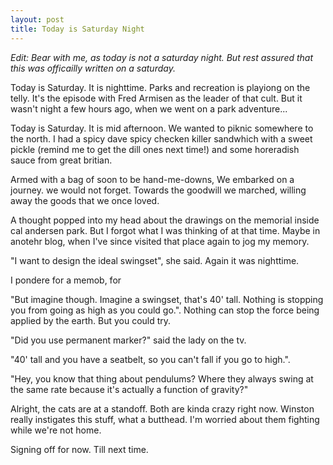 ```yaml
---
layout: post
title: Today is Saturday Night
---
```


*Edit: Bear with me, as today is not a saturday night. But rest assured
that this was officailly written on a saturday.*

Today is Saturday. It is nighttime. Parks and recreation is playiong on the
telly. It's the episode with Fred Armisen as the leader of that cult. But it
wasn't night a few hours ago, when we went on a park adventure...

Today is Saturday. It is mid afternoon. We wanted to piknic somewhere to the
north. I had a spicy dave spicy checken killer sandwhich with a sweet pickle
(remind me to get the dill ones next time!) and some horeradish sauce from
great britian.

Armed with a bag of soon to be hand-me-downs, We embarked on a journey.
we would not forget. Towards the goodwill we marched, willing away the goods
that we once loved.

A thought popped into my head about the drawings on the memorial inside cal
andersen park. But I forgot what I was thinking of at that time. Maybe in
anotehr blog, when I've since visited that place again to jog my memory.

"I want to design the ideal swingset", she said. Again it was nighttime.

I pondere for a memob, for

"But imagine though. Imagine a swingset, that's 40' tall. Nothing is stopping
you from going as high as you could go.". Nothing can stop the force being
applied by the earth. But you could try.

"Did you use permanent marker?" said the lady on the tv.

"40' tall and you have a seatbelt, so you can't fall if you go to high.".

"Hey, you know that thing about pendulums? Where they always swing at the same
rate because it's actually a function of gravity?"

Alright, the cats are at a standoff. Both are kinda crazy right now. Winston
really instigates this stuff, what a butthead. I'm worried about them fighting
while we're not home.

Signing off for now. Till next time.
